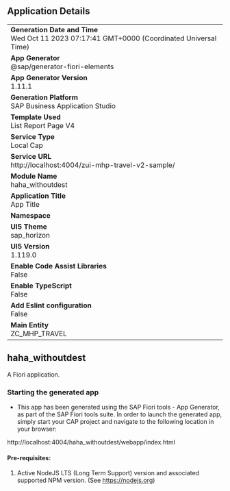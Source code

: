## Application Details
|               |
| ------------- |
|**Generation Date and Time**<br>Wed Oct 11 2023 07:17:41 GMT+0000 (Coordinated Universal Time)|
|**App Generator**<br>@sap/generator-fiori-elements|
|**App Generator Version**<br>1.11.1|
|**Generation Platform**<br>SAP Business Application Studio|
|**Template Used**<br>List Report Page V4|
|**Service Type**<br>Local Cap|
|**Service URL**<br>http://localhost:4004/zui-mhp-travel-v2-sample/
|**Module Name**<br>haha_withoutdest|
|**Application Title**<br>App Title|
|**Namespace**<br>|
|**UI5 Theme**<br>sap_horizon|
|**UI5 Version**<br>1.119.0|
|**Enable Code Assist Libraries**<br>False|
|**Enable TypeScript**<br>False|
|**Add Eslint configuration**<br>False|
|**Main Entity**<br>ZC_MHP_TRAVEL|

## haha_withoutdest

A Fiori application.

### Starting the generated app

-   This app has been generated using the SAP Fiori tools - App Generator, as part of the SAP Fiori tools suite.  In order to launch the generated app, simply start your CAP project and navigate to the following location in your browser:

http://localhost:4004/haha_withoutdest/webapp/index.html

#### Pre-requisites:

1. Active NodeJS LTS (Long Term Support) version and associated supported NPM version.  (See https://nodejs.org)


